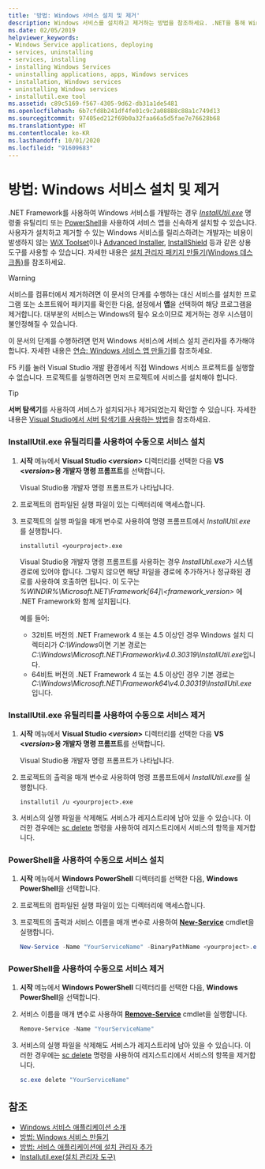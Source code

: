 ```yaml
---
title: '방법: Windows 서비스 설치 및 제거'
description: Windows 서비스를 설치하고 제거하는 방법을 참조하세요. .NET을 통해 Windows 서비스를 개발하는 경우 InstallUtil.exe 또는 PowerShell을 사용할 수 있습니다.
ms.date: 02/05/2019
helpviewer_keywords:
- Windows Service applications, deploying
- services, uninstalling
- services, installing
- installing Windows Services
- uninstalling applications, apps, Windows services
- installation, Windows services
- uninstalling Windows services
- installutil.exe tool
ms.assetid: c89c5169-f567-4305-9d62-db31a1de5481
ms.openlocfilehash: 6b7cfd8b241df4fe01c9c2a08888c88a1c749d13
ms.sourcegitcommit: 97405ed212f69b0a32faa66a5d5fae7e76628b68
ms.translationtype: HT
ms.contentlocale: ko-KR
ms.lasthandoff: 10/01/2020
ms.locfileid: "91609683"
---
```

# <a name="how-to-install-and-uninstall-windows-services"></a>방법: Windows 서비스 설치 및 제거

.NET Framework를 사용하여 Windows 서비스를 개발하는 경우 [*InstallUtil.exe*](../tools/installutil-exe-installer-tool.md) 명령줄 유틸리티 또는 [PowerShell](/powershell/scripting/overview)을 사용하여 서비스 앱을 신속하게 설치할 수 있습니다. 사용자가 설치하고 제거할 수 있는 Windows 서비스를 릴리스하려는 개발자는 비용이 발생하지 않는 [WiX Toolset](https://wixtoolset.org/)이나 [Advanced Installer](https://www.advancedinstaller.com/), [InstallShield](https://www.revenera.com/install/products/installshield.html) 등과 같은 상용 도구를 사용할 수 있습니다. 자세한 내용은 [설치 관리자 패키지 만들기(Windows 데스크톱)](/visualstudio/deployment/deploying-applications-services-and-components#create-an-installer-package-windows-desktop)를 참조하세요.

> [!WARNING]
> 서비스를 컴퓨터에서 제거하려면 이 문서의 단계를 수행하는 대신 서비스를 설치한 프로그램 또는 소프트웨어 패키지를 확인한 다음, 설정에서 **앱**을 선택하여 해당 프로그램을 제거합니다. 대부분의 서비스는 Windows의 필수 요소이므로 제거하는 경우 시스템이 불안정해질 수 있습니다.

이 문서의 단계를 수행하려면 먼저 Windows 서비스에 서비스 설치 관리자를 추가해야 합니다. 자세한 내용은 [연습: Windows 서비스 앱 만들기](walkthrough-creating-a-windows-service-application-in-the-component-designer.md)를 참조하세요.

F5 키를 눌러 Visual Studio 개발 환경에서 직접 Windows 서비스 프로젝트를 실행할 수 없습니다. 프로젝트를 실행하려면 먼저 프로젝트에 서비스를 설치해야 합니다.

> [!TIP]
> **서버 탐색기**를 사용하여 서비스가 설치되거나 제거되었는지 확인할 수 있습니다. 자세한 내용은 [Visual Studio에서 서버 탐색기를 사용하는 방법](https://support.microsoft.com/help/316649/how-to-use-the-server-explorer-in-visual-studio-net-and-visual-studio)을 참조하세요.

### <a name="install-your-service-manually-using-installutilexe-utility"></a>InstallUtil.exe 유틸리티를 사용하여 수동으로 서비스 설치

1. **시작** 메뉴에서 **Visual Studio \<*version*>** 디렉터리를 선택한 다음 **VS \<*version*>용 개발자 명령 프롬프트**를 선택합니다.

     Visual Studio용 개발자 명령 프롬프트가 나타납니다.

2. 프로젝트의 컴파일된 실행 파일이 있는 디렉터리에 액세스합니다.

3. 프로젝트의 실행 파일을 매개 변수로 사용하여 명령 프롬프트에서 *InstallUtil.exe*를 실행합니다.

    ```console
    installutil <yourproject>.exe
    ```

     Visual Studio용 개발자 명령 프롬프트를 사용하는 경우 *InstallUtil.exe*가 시스템 경로에 있어야 합니다. 그렇지 않으면 해당 파일을 경로에 추가하거나 정규화된 경로를 사용하여 호출하면 됩니다. 이 도구는 *%WINDIR%\Microsoft.NET\Framework[64]\\<framework_version\>* 에 .NET Framework와 함께 설치됩니다.

     예를 들어:
     - 32비트 버전의 .NET Framework 4 또는 4.5 이상인 경우 Windows 설치 디렉터리가 *C:\Windows*이면 기본 경로는 *C:\Windows\Microsoft.NET\Framework\v4.0.30319\InstallUtil.exe*입니다.
     - 64비트 버전의 .NET Framework 4 또는 4.5 이상인 경우 기본 경로는 *C:\Windows\Microsoft.NET\Framework64\v4.0.30319\InstallUtil.exe*입니다.

### <a name="uninstall-your-service-manually-using-installutilexe-utility"></a>InstallUtil.exe 유틸리티를 사용하여 수동으로 서비스 제거

1. **시작** 메뉴에서 **Visual Studio \<*version*>** 디렉터리를 선택한 다음 **VS \<*version*>용 개발자 명령 프롬프트**를 선택합니다.

     Visual Studio용 개발자 명령 프롬프트가 나타납니다.

2. 프로젝트의 출력을 매개 변수로 사용하여 명령 프롬프트에서 *InstallUtil.exe*를 실행합니다.

    ```console
    installutil /u <yourproject>.exe
    ```

3. 서비스의 실행 파일을 삭제해도 서비스가 레지스트리에 남아 있을 수 있습니다. 이러한 경우에는 [sc delete](/windows-server/administration/windows-commands/sc-delete) 명령을 사용하여 레지스트리에서 서비스의 항목을 제거합니다.

### <a name="install-your-service-manually-using-powershell"></a>PowerShell을 사용하여 수동으로 서비스 설치

1. **시작** 메뉴에서 **Windows PowerShell** 디렉터리를 선택한 다음, **Windows PowerShell**을 선택합니다.

2. 프로젝트의 컴파일된 실행 파일이 있는 디렉터리에 액세스합니다.

3. 프로젝트의 출력과 서비스 이름을 매개 변수로 사용하여 [**New-Service**](/powershell/module/microsoft.powershell.management/new-service) cmdlet을 실행합니다.

    ```powershell
    New-Service -Name "YourServiceName" -BinaryPathName <yourproject>.exe
    ```

### <a name="uninstall-your-service-manually-using-powershell"></a>PowerShell을 사용하여 수동으로 서비스 제거

1. **시작** 메뉴에서 **Windows PowerShell** 디렉터리를 선택한 다음, **Windows PowerShell**을 선택합니다.

2. 서비스 이름을 매개 변수로 사용하여 [**Remove-Service**](/powershell/module/microsoft.powershell.management/remove-service) cmdlet을 실행합니다.

    ```powershell
    Remove-Service -Name "YourServiceName"
    ```

3. 서비스의 실행 파일을 삭제해도 서비스가 레지스트리에 남아 있을 수 있습니다. 이러한 경우에는 [sc delete](/windows-server/administration/windows-commands/sc-delete) 명령을 사용하여 레지스트리에서 서비스의 항목을 제거합니다.

    ```powershell
    sc.exe delete "YourServiceName"
    ```

## <a name="see-also"></a>참조

- [Windows 서비스 애플리케이션 소개](introduction-to-windows-service-applications.md)
- [방법: Windows 서비스 만들기](how-to-create-windows-services.md)
- [방법: 서비스 애플리케이션에 설치 관리자 추가](how-to-add-installers-to-your-service-application.md)
- [Installutil.exe(설치 관리자 도구)](../tools/installutil-exe-installer-tool.md)
